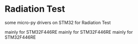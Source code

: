# Radiation Test
some micro-py drivers on STM32 for Radiation Test 


mainly for STM32F446RE
mainly for STM32F446RE
mainly for STM32F446RE